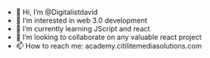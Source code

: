 - 👋 Hi, I’m @Digitalistdavid
- 👀 I’m interested in web 3.0 development
- 🌱 I’m currently learning JScript and react
- 💞️ I’m looking to collaborate on any valuable react project
- 📫 How to reach me: academy.citilitemediasolutions.com 

<!---
Digitalistdavid/Digitalistdavid is a ✨ special ✨ repository because its `README.md` (this file) appears on your GitHub profile.
You can click the Preview link to take a look at your changes.
--->
